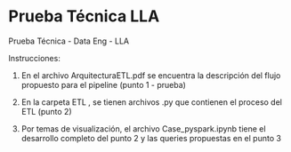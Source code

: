 # Prueba Técnica LLA

Prueba Técnica - Data Eng - LLA

Instrucciones:

1. En el archivo ArquitecturaETL.pdf se encuentra la descripción del flujo propuesto para el pipeline (punto 1 - prueba)

2. En la carpeta ETL , se tienen archivos .py que contienen el proceso del ETL (punto 2)

3. Por temas de visualización, el archivo Case_pyspark.ipynb tiene el desarrollo completo del punto 2 y las queries propuestas en el punto 3

